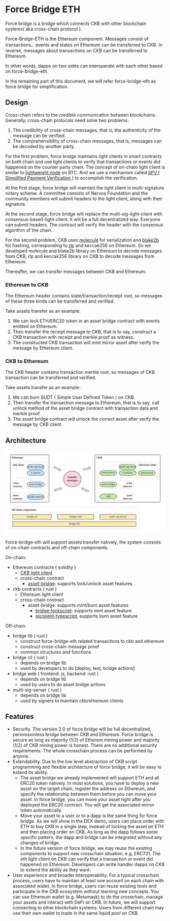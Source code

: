 # Force Bridge ETH

Force bridge is a bridge which connects CKB with other blockchain systems( aka cross-chain protocol ).

Force-Bridge-ETH is the Ethereum component. Messages consist of transactions、events and states on Ethereum can be transferred to CKB. In reverse, messages about transactions on CKB can be transferred to Ethereum.

In other words, dapps on two sides can interoperate with each other based on force-bridge-eth.

In the remaining part of this document, we will refer force-bridge-eth as force bridge for simplification.

## Design

Cross-chain refers to the credible communication between blockchains. Generally, cross-chain protocols need solve two problems:

1. The credibility of cross-chain messages, that is, the authenticity of the message can be verified.
2. The comprehensibility of cross-chain messages, that is, messages can be decoded by another party.

For the first problem, force bridge maintains light clients in smart contracts on both chain and use light clients to verify that transactions or events did happened on the counter party chain. The concept of on-chain light client is similar to [lightweight node](https://en.bitcoin.it/wiki/Lightweight_node) on BTC. And we use a mechanism called [SPV ( Simplified Payment Verification )](https://en.bitcoinwiki.org/wiki/Simplified_Payment_Verification_) to accomplish the verification.

At the first stage, force bridge will maintain the light client in multi-signature notary scheme. A committee consists of Nervos Foundation and the community members will submit headers to the light client, along with their signature.

At the second stage, force bridge will replace the multi-sig-light-client with consensus-based-light-client. It will be a full decentralized way. Everyone can submit headers. The contract will verify the header with the consensus algorithm of the chain.

For the second problem, CKB uses [molecule](https://github.com/nervosnetwork/rfcs/blob/master/rfcs/0008-serialization/0008-serialization.md) for serialization and [blake2b](https://www.blake2.net/) for hashing, corresponding to [rlp](https://eth.wiki/fundamentals/rlp) and keccak256 on Ethereum. So we developed molecule and blake2b library on Ethereum to decode messages from CKB, rlp and keccak256 library on CKB to decode messages from Ethereum.

Thereafter, we can transfer messages between CKB and Ethereum.

### Ethereum to CKB

The Ethereum header contains state/transaction/receipt root, so messages of these three kinds can be transferred and verified.

Take assets transfer as an example:

1. We can lock ETH/ERC20 token in an asset bridge contract with events emitted on Ethereum.
2. Then transfer the receipt message to CKB, that is to say, construct a CKB transaction with receipt and merkle proof as witness.
3. The constructed CKB transaction will mint mirror asset after verify the message by Ethereum client.

### CKB to Ethereum

The CKB header contains transaction merkle root, so messages of CKB transaction can be transferred and verified.

Take assets transfer as an example:

1. We can burn SUDT ( Simple User Defined Token ) on CKB.
2. Then transfer the transaction message to Ethereum, that is to say, call unlock method of the asset bridge contract with transaction data and merkle proof.
3. The asset bridge contract will unlock the correct asset after verify the message by CKB client.

## Architecture

![architecture](./docs/media/multi-sig-architecture.png)

Force-bridge-eth will support assets transfer natively, the system consists of on-chain contracts and off-chain components.

On-chain:

- Ethereum contracts ( solidity )
    - [CKB light client](https://github.com/nervosnetwork/force-bridge-eth/blob/main/eth-contracts/contracts/CKBChain.sol)
    - cross-chain contract
        - [asset-bridge](https://github.com/nervosnetwork/force-bridge-eth/blob/main/eth-contracts/contracts/TokenLocker.sol): supports lock/unlock asset features
- ckb contracts ( rust )
    - Ethereum light client
    - cross-chain contract
        - asset-bridge: supports mint/burn asset features
            - [bridge-lockscript](https://github.com/nervosnetwork/force-bridge-eth/tree/main/ckb-contracts/contracts/eth-bridge-lockscript): supports mint asset feature
            - [recipient-typescript](https://github.com/nervosnetwork/force-bridge-eth/blob/main/ckb-contracts/contracts/eth-recipient-typescript), supports burn asset feature

Off-chain:

- bridge lib ( rust )
    - construct force-bridge-eth related transacitons to ckb and ethereum
    - construct cross-chain message proof
    - common structures and functions
- bridge cli ( rust )
    - depends on bridge lib
    - used by developers to do [deploy, test, bridge actions]
- bridge web ( frontend: js, backend: rust )
    - depends on bridge lib
    - used by users to do asset bridge actions
- multi-sig-server ( rust )
    - depends on bridge lib
    - used by signers to maintain ckb/ethereum clients

## Features

- Security. The version 2.0 of force bridge will be full decentralized, permissionless bridge between CKB and Ethereum. Force bridge is secure as long as majority (1/2) of Etherem mining power and majority (1/2) of CKB mining power is honest. There are no additional security requirements. The whole crosschain process can be performed by anyone.
- Extendability. Due to the low level abstraction of CKB script programming and flexible architecture of force bridge, it will be easy to extend its ability.
    - The asset bridge we already implemented will support ETH and all ERC20 token natively. In most solutions, you have to deploy a new asset on the target chain, register the address on Ethereum, and specify the relationship between them before you can move your asset. In force bridge, you can move your asset right after you deployed the ERC20 contract. You will get the associated mirror token automatically.
    - Move your asset to a user or to a dapp is the same thing for force bridge. As we will show in the DEX demo, users can place order with ETH to buy CKB in a single step, instead of locking the asset on ETH and then placing order on CKB. As long as the dapp follows some specific pattern, the dapp and bridge can be integrated without any changes of bridge.
    - In the future version of force bridge, we may reuse the existing components to support new crosschain situation, e.g. ERC721. The eth light client on CKB can verify that a transaction or event did happened on Ethereum. Developers can write handler dapps on CKB to extend the ability as they want.
- User experience and broader interoperability. For a typical crosschain process, users have to maintain at least one account on each chain with associated wallet. In force bridge, users can reuse existing tools and participate in the CKB ecosystem without learning new concepts. You can use Ethereum wallet (e.g. Metamask) to do the crosschain, manage your assets and interact with DeFi on CKB. In future, we will support connecting to other blockchain systems. Users from different chain may use their own wallet to trade in the same liquid pool on CKB.

[comment]: <> ([![codecov]&#40;https://codecov.io/gh/nervosnetwork/force-bridge-eth/branch/main/graph/badge.svg?token=ODATPNIRJO&#41;]&#40;https://codecov.io/gh/nervosnetwork/force-bridge-eth&#41;)
